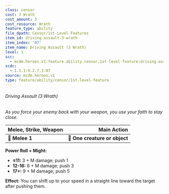 ```yaml
---
class: censor
cost: 3 Wrath
cost_amount: 3
cost_resource: Wrath
feature_type: ability
file_dpath: Censor/1st-Level Features
item_id: driving-assault-3-wrath
item_index: '07'
item_name: Driving Assault (3 Wrath)
level: 1
scc:
  - mcdm.heroes.v1:feature.ability.censor.1st-level-feature:driving-assault-3-wrath
scdc:
  - 1.1.1:9.2.7.1:07
source: mcdm.heroes.v1
type: feature/ability/censor/1st-level-feature
---
```


###### Driving Assault (3 Wrath)

*As you force your enemy back with your weapon, you use your faith to stay close.*

| **Melee, Strike, Weapon** |               **Main Action** |
| ------------------------- | ----------------------------: |
| **📏 Melee 1**            | **🎯 One creature or object** |

**Power Roll + Might:**

- **≤11:** 3 + M damage; push 1
- **12-16:** 6 + M damage; push 3
- **17+:** 9 + M damage; push 5

**Effect:** You can shift up to your speed in a straight line toward the target after pushing them.
